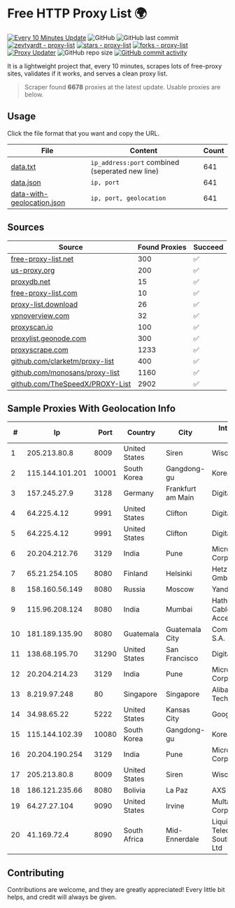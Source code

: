 
# Free HTTP Proxy List 🌍

[![Every 10 Minutes Update](https://github.com/mertguvencli/http-proxy-list/actions/workflows/main.yml/badge.svg?branch=main)](https://github.com/mertguvencli/http-proxy-list/actions/workflows/main.yml)
![GitHub](https://img.shields.io/github/license/mertguvencli/http-proxy-list)
![GitHub last commit](https://img.shields.io/github/last-commit/mertguvencli/http-proxy-list)
[![zevtyardt - proxy-list](https://img.shields.io/static/v1?label=zevtyardt&message=proxy-list&color=blue&logo=github)](https://github.com/zevtyardt/proxy-list "Go to GitHub repo")
[![stars - proxy-list](https://img.shields.io/github/stars/zevtyardt/proxy-list?style=social)](https://github.com/zevtyardt/proxy-list)
[![forks - proxy-list](https://img.shields.io/github/forks/zevtyardt/proxy-list?style=social)](https://github.com/zevtyardt/proxy-list)
[![Proxy Updater](https://github.com/zevtyardt/proxy-list/workflows/Proxy%20Updater/badge.svg)](https://github.com/zevtyardt/proxy-list/actions?query=workflow:"Proxy+Updater")
![GitHub repo size](https://img.shields.io/github/repo-size/zevtyardt/proxy-list)
[![GitHub commit activity](https://img.shields.io/github/commit-activity/m/zevtyardt/proxy-list?logo=commits)](https://github.com/zevtyardt/proxy-list/commits/main)

It is a lightweight project that, every 10 minutes, scrapes lots of free-proxy sites, validates if it works, and serves a clean proxy list.

> Scraper found **6678** proxies at the latest update. Usable proxies are below.

## Usage

Click the file format that you want and copy the URL.

|File|Content|Count|
|----|-------|-----|
|[data.txt](https://raw.githubusercontent.com/mertguvencli/http-proxy-list/main/proxy-list/data.txt)|`ip_address:port` combined (seperated new line)|641|
|[data.json](https://raw.githubusercontent.com/mertguvencli/http-proxy-list/main/proxy-list/data.json)|`ip, port`|641|
|[data-with-geolocation.json](https://raw.githubusercontent.com/mertguvencli/http-proxy-list/main/proxy-list/data-with-geolocation.json)|`ip, port, geolocation`|641|

## Sources

|Source|Found Proxies|Succeed|
|------|-------------|-------|
|[free-proxy-list.net](https://free-proxy-list.net)|300|✅|
|[us-proxy.org](https://www.us-proxy.org)|200|✅|
|[proxydb.net](http://proxydb.net)|15|✅|
|[free-proxy-list.com](https://free-proxy-list.com/?page=&port=&type%5B%5D=http&type%5B%5D=https&up_time=0&search=Search)|10|✅|
|[proxy-list.download](https://www.proxy-list.download/HTTP)|26|✅|
|[vpnoverview.com](https://vpnoverview.com/privacy/anonymous-browsing/free-proxy-servers)|32|✅|
|[proxyscan.io](https://www.proxyscan.io)|100|✅|
|[proxylist.geonode.com](https://proxylist.geonode.com/api/proxy-list?limit=300&page=1&sort_by=lastChecked&sort_type=desc&protocols=http,https)|300|✅|
|[proxyscrape.com](https://api.proxyscrape.com/v2/?request=displayproxies&protocol=http&timeout=10000&country=all&ssl=all&anonymity=all)|1233|✅|
|[github.com/clarketm/proxy-list](https://raw.githubusercontent.com/clarketm/proxy-list/master/proxy-list-raw.txt)|400|✅|
|[github.com/monosans/proxy-list](https://raw.githubusercontent.com/monosans/proxy-list/main/proxies/http.txt)|1160|✅|
|[github.com/TheSpeedX/PROXY-List](https://raw.githubusercontent.com/TheSpeedX/PROXY-List/master/http.txt)|2902|✅|


## Sample Proxies With Geolocation Info

|#|Ip|Port|Country|City|Internet Service Provider|
|-|--|----|-------|----|-------------------------|
|1|205.213.80.8|8009|United States|Siren|WiscNet|
|2|115.144.101.201|10001|South Korea|Gangdong-gu|Korea Telecom|
|3|157.245.27.9|3128|Germany|Frankfurt am Main|DigitalOcean, LLC|
|4|64.225.4.12|9991|United States|Clifton|DigitalOcean, LLC|
|5|64.225.4.12|9991|United States|Clifton|DigitalOcean, LLC|
|6|20.204.212.76|3129|India|Pune|Microsoft Corporation|
|7|65.21.254.105|8080|Finland|Helsinki|Hetzner Online GmbH|
|8|158.160.56.149|8080|Russia|Moscow|Yandex.Cloud LLC|
|9|115.96.208.124|8080|India|Mumbai|Hathway IP over Cable Internet Access|
|10|181.189.135.90|8080|Guatemala|Guatemala City|Comcel Guatemala S.A.|
|11|138.68.195.70|31290|United States|San Francisco|DigitalOcean, LLC|
|12|20.204.214.23|3129|India|Pune|Microsoft Corporation|
|13|8.219.97.248|80|Singapore|Singapore|Alibaba (US) Technology Co., Ltd.|
|14|34.98.65.22|5222|United States|Kansas City|Google LLC|
|15|115.144.102.39|10080|South Korea|Gangdong-gu|Korea Telecom|
|16|20.204.190.254|3129|India|Pune|Microsoft Corporation|
|17|205.213.80.8|8009|United States|Siren|WiscNet|
|18|186.121.235.66|8080|Bolivia|La Paz|AXS Bolivia S. A.|
|19|64.27.27.104|9090|United States|Irvine|Multacom Corporation|
|20|41.169.72.4|8090|South Africa|Mid-Ennerdale|Liquid Telecommunications South Africa (Pty) Ltd|



## Contributing

Contributions are welcome, and they are greatly appreciated! Every
little bit helps, and credit will always be given.

